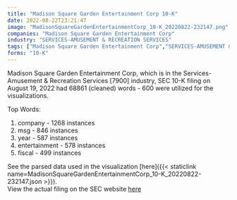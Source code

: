 ```yaml
---
title: "Madison Square Garden Entertainment Corp 10-K"
date: 2022-08-22T23:21:47
image: "MadisonSquareGardenEntertainmentCorp_10-K_20220822-232147.png"
companies: "Madison Square Garden Entertainment Corp"
industry: "SERVICES-AMUSEMENT & RECREATION SERVICES"
tags: ["Madison Square Garden Entertainment Corp","SERVICES-AMUSEMENT & RECREATION SERVICES","08-19-2022","10-K"]
forms: "10-K"
---
```

Madison Square Garden Entertainment Corp, which is in the Services-Amusement & Recreation Services [7900] industry, SEC 10-K filing on August 19, 2022 had 68861 (cleaned) words - 600 were utilized for the visualizations.

Top Words:
1. company - 1268 instances
2. msg - 846 instances
3. year - 587 instances
4. entertainment - 578 instances
5. fiscal - 499 instances


See the parsed data used in the visualization [here]({{< staticlink name=MadisonSquareGardenEntertainmentCorp_10-K_20220822-232147.json >}}).  
View the actual filing on the SEC website [here](https://www.sec.gov/Archives/edgar/data/1795250/0001795250-22-000013.txt)